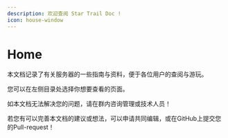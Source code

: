 ```yaml
---
description: 欢迎查阅 Star Trail Doc !
icon: house-window
---
```


# Home

本文档记录了有关服务器的一些指南与资料，便于各位用户的查阅与游玩。

您可以在左侧目录处选择你想要查看的页面。

如本文档无法解决您的问题，请在群内咨询管理或技术人员！

若您有可以完善本文档的建议或想法，可以申请共同编辑，或在GitHub上提交您的Pull-request！
